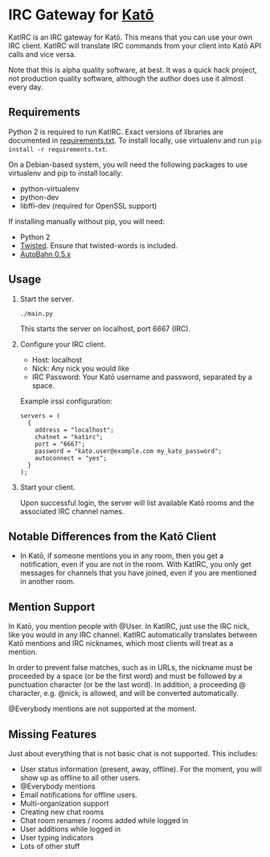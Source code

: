# IRC Gateway for [Katō](https://kato.im/)

KatIRC is an IRC gateway for Katō. This means that you can use your own IRC
client. KatIRC will translate IRC commands from your client into Katō API
calls and vice versa.

Note that this is alpha quality software, at best. It was a quick hack
project, not production quality software, although the author does use it
almost every day.

## Requirements

Python 2 is required to run KatIRC. Exact versions of libraries are documented
in [requirements.txt](requirements.txt). To install locally, use virtualenv and
run `pip install -r requirements.txt`.

On a Debian-based system, you will need the following packages to use
virtualenv and pip to install locally:

- python-virtualenv
- python-dev
- libffi-dev (required for OpenSSL support)

If installing manually without pip, you will need:

- Python 2
- [Twisted](http://www.twistedmatrix.com/). Ensure that twisted-words is
  included.
- [AutoBahn 0.5.x](http://autobahn.ws/python/)

## Usage

1. Start the server.

    ```
    ./main.py
    ```

    This starts the server on localhost, port 6667 (IRC).

2. Configure your IRC client.
    - Host: localhost
    - Nick: Any nick you would like
    - IRC Password: Your Katō username and password, separated by a space.

    Example irssi configuration:

    ```
    servers = (
      {
        address = "localhost";
        chatnet = "katirc";
        port = "6667";
        password = "kato.user@example.com my_kato_password";
        autoconnect = "yes";
      }
    );
    ```

3. Start your client.

    Upon successful login, the server will list available Katō rooms and the
    associated IRC channel names.

## Notable Differences from the Katō Client

- In Katō, if someone mentions you in any room, then you get a notification,
  even if you are not in the room. With KatIRC, you only get messages for
  channels that you have joined, even if you are mentioned in another room.

## Mention Support

In Katō, you mention people with @User. In KatIRC, just use the IRC nick, like
you would in any IRC channel. KatIRC automatically translates between Katō
mentions and IRC nicknames, which most clients will treat as a mention.

In order to prevent false matches, such as in URLs, the nickname must be
proceeded by a space (or be the first word) and  must be followed by a
punctuation character (or be the last word). In addition, a proceeding @
character, e.g. @nick, is allowed, and will be converted automatically.

@Everybody mentions are not supported at the moment.

## Missing Features

Just about everything that is not basic chat is not supported. This includes:

- User status information (present, away, offline). For the moment, you will
  show up as offline to all other users.
- @Everybody mentions
- Email notifications for offline users.
- Multi-organization support
- Creating new chat rooms
- Chat room renames / rooms added while logged in
- User additions while logged in
- User typing indicators
- Lots of other stuff
